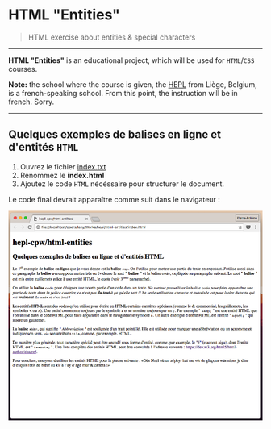 # HTML "Entities"

> HTML exercise about entities & special characters

* * *

**HTML "Entities"** is an educational project, which will be used for `HTML`/`CSS` courses.

**Note:** the school where the course is given, the [HEPL](http://www.provincedeliege.be/hauteecole) from Liège, Belgium, is a french-speaking school. From this point, the instruction will be in french. Sorry.

* * *

## Quelques exemples de balises en ligne et d'entités `HTML`

1. Ouvrez le fichier [index.txt](./index.txt)
2. Renommez le **index.html**
3. Ajoutez le code `HTML` nécéssaire pour structurer le document.

Le code final devrait apparaître comme suit dans le navigateur :

![rendu du code dans le navigateur](./rendu.png)
